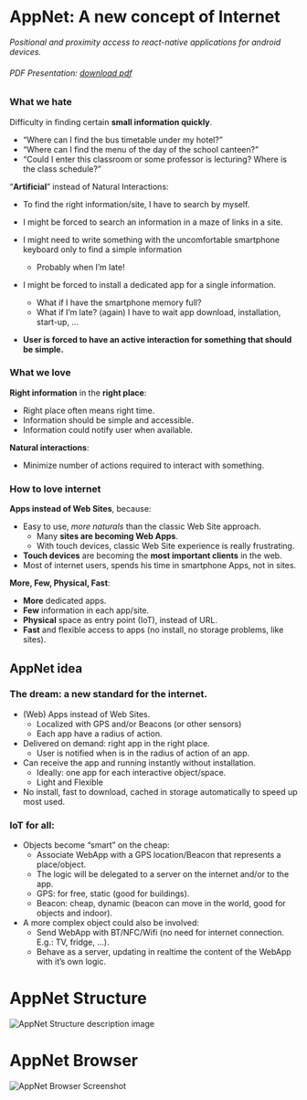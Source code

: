 # AppNet: A new concept of Internet
*Positional and proximity access to react-native applications for android devices.*


###### PDF Presentation: [download pdf](https://raw.githubusercontent.com/nagash91/AppWebBrowser/master/docs/AppNet_presentation_1.0.pdf)

### What we hate
Difficulty in finding certain **small information quickly**.
* “Where can I find the bus timetable under my hotel?”
* “Where can I find the menu of the day of the school canteen?”
* “Could I enter this classroom or some professor is lecturing? Where is the
class schedule?”

“**Artificial**” instead of Natural Interactions:
* To find the right information/site, I have to search by myself.
* I might be forced to search an information in a maze of links in a site.
* I might need to write something with the uncomfortable smartphone
keyboard only to find a simple information 
  * Probably when I’m late!
* I might be forced to install a dedicated app for a single information.
  * What if I have the smartphone memory full?
  * What if I’m late? (again) I have to wait app download, installation, start-up, ...

* **User is forced to have an active interaction for something that
should be simple.**

### What we love
**Right information** in the **right place**:
* Right place often means right time.
* Information should be simple and accessible.
* Information could notify user when available.


**Natural interactions**:
* Minimize number of actions required to interact with something.


### How to love internet
**Apps instead of Web Sites**, because:
* Easy to use, *more naturals* than the classic Web Site approach.
  * Many **sites are becoming Web Apps**.
  * With touch devices, classic Web Site experience is really frustrating.
* **Touch devices** are becoming the **most important clients** in the web.
* Most of internet users, spends his time in smartphone Apps, not in sites.

**More, Few, Physical, Fast**:
* **More** dedicated apps.
* **Few** information in each app/site.
* **Physical** space as entry point (IoT), instead of URL.
* **Fast** and flexible access to apps (no install, no storage problems, like sites).


## AppNet idea
### The dream: a new standard for the internet.
* (Web) Apps instead of Web Sites.
  * Localized with GPS and/or Beacons (or other sensors)
  * Each app have a radius of action.
* Delivered on demand: right app in the right place.
  * User is notified when is in the radius of action of an app.
* Can receive the app and running instantly without installation.
  * Ideally: one app for each interactive object/space.
  * Light and Flexible
* No install, fast to download, cached in storage automatically to speed up most used.

### IoT for all:
* Objects become “smart” on the cheap:
  * Associate WebApp with a GPS location/Beacon that represents a place/object.
  * The logic will be delegated to a server on the internet and/or to the app.
  * GPS: for free, static (good for buildings).
  * Beacon: cheap, dynamic (beacon can move in the world, good for objects and indoor).
* A more complex object could also be involved:
  * Send WebApp with BT/NFC/Wifi (no need for internet connection. E.g.: TV, fridge, ...).
  * Behave as a server, updating in realtime the content of the WebApp with it’s own logic.
  
  

# AppNet Structure
![AppNet Structure description image](https://raw.githubusercontent.com/nagash91/AppWebBrowser/master/img/AppNet_structure.png)

# AppNet Browser
![AppNet Browser Screenshot](https://raw.githubusercontent.com/nagash91/AppWebBrowser/master/img/screenshots.gif)





